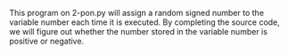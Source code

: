 This program on 2-pon.py will assign a random signed number to the variable number each time it is executed. By completing the source code, we will figure out whether the number stored in the variable number is positive or negative.